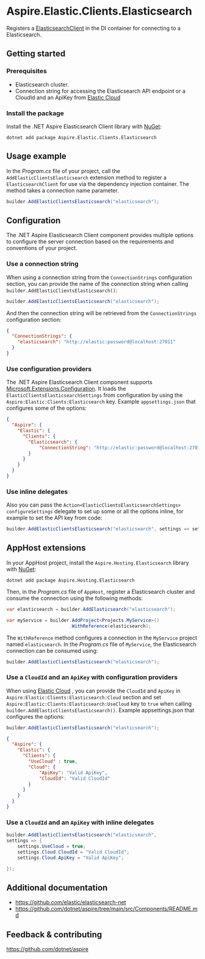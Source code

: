 # Aspire.Elastic.Clients.Elasticsearch

Registers a [ElasticsearchClient](https://github.com/elastic/elasticsearch-net) in the DI container for connecting to a Elasticsearch.

## Getting started

### Prerequisites

- Elasticsearch cluster.
- Connection string for accessing the Elasticsearch API endpoint or a CloudId and an ApiKey from [Elastic Cloud](https://www.elastic.co/cloud)

### Install the package

Install the .NET Aspire Elasticsearch Client library with [NuGet](https://www.nuget.org):

```dotnetcli
dotnet add package Aspire.Elastic.Clients.Elasticsearch
```

## Usage example

In the _Program.cs_ file of your project, call the `AddElasticClientsElasticsearch` extension method to register a `ElasticsearchClient` for use via the dependency injection container. The method takes a connection name parameter.

```csharp
builder.AddElasticClientsElasticsearch("elasticsearch");
```

## Configuration

The .NET Aspire Elasticsearch Client component provides multiple options to configure the server connection based on the requirements and conventions of your project.

### Use a connection string

When using a connection string from the `ConnectionStrings` configuration section, you can provide the name of the connection string when calling `builder.AddElasticClientsElasticsearch()`:

```csharp
builder.AddElasticClientsElasticsearch("elasticsearch");
```

And then the connection string will be retrieved from the `ConnectionStrings` configuration section:

```json
{
  "ConnectionStrings": {
    "elasticsearch": "http://elastic:password@localhost:27011"
  }
}
```

### Use configuration providers

The .NET Aspire Elasticsearch Client component supports [Microsoft.Extensions.Configuration](https://learn.microsoft.com/dotnet/api/microsoft.extensions.configuration). It loads the `ElasticClientsElasticsearchSettings` from configuration by using the `Aspire:Elastic:Clients:Elasticsearch` key. Example `appsettings.json` that configures some of the options:

```json
{
  "Aspire": {
    "Elastic": {
      "Clients": {
        "Elasticsearch": {
            "ConnectionString": "http://elastic:password@localhost:27011"
        }
      }
    }
  }
}
```

### Use inline delegates

Also you can pass the `Action<ElasticClientsElasticsearchSettings> configureSettings` delegate to set up some or all the options inline, for example to set the API key from code:

```csharp
builder.AddElasticClientsElasticsearch("elasticsearch", settings => settings.ConnectionString = "http://elastic:password@localhost:27011");
```

## AppHost extensions

In your AppHost project, install the `Aspire.Hosting.Elasticsearch` library with [NuGet](https://www.nuget.org):

```dotnetcli
dotnet add package Aspire.Hosting.Elasticsearch
```

Then, in the _Program.cs_ file of `AppHost`, register a Elasticsearch cluster and consume the connection using the following methods:

```csharp
var elasticsearch = builder.AddElasticsearch("elasticsearch");

var myService = builder.AddProject<Projects.MyService>()
                       .WithReference(elasticsearch);
```

The `WithReference` method configures a connection in the `MyService` project named `elasticsearch`. In the _Program.cs_ file of `MyService`, the Elasticsearch connection can be consumed using:

```csharp
builder.AddElasticClientsElasticsearch("elasticsearch");
```

### Use a ```CloudId``` and an ```ApiKey``` with configuration providers

When using [Elastic Cloud](https://www.elastic.co/cloud) ,
you can provide the ```CloudId``` and ```ApiKey``` in ```Aspire:Elastic:Clients:Elasticsearch:Cloud``` section
and set ```Aspire:Elastic:Clients:Elasticsearch:UseCloud``` key to ```true```
when calling `builder.AddElasticClientsElasticsearch()`.
Example appsettings.json that configures the options:


```csharp
builder.AddElasticClientsElasticsearch("elasticsearch");
```

```json
{
  "Aspire": {
    "Elastic": {
      "Clients": {
        "UseCloud" : true,
        "Cloud": {
            "ApiKey": "Valid ApiKey",
            "CloudId": "Valid CloudId"
        }
      }
    }
  }
}
```

### Use a ```CloudId``` and an ```ApiKey``` with inline delegates

```csharp
builder.AddElasticClientsElasticsearch("elasticsearch",
settings => {
    settings.UseCloud = true;
    settings.Cloud.CloudId = "Valid CloudId";
    settings.Cloud.ApiKey = "Valid ApiKey";

});
```

## Additional documentation

* https://github.com/elastic/elasticsearch-net
* https://github.com/dotnet/aspire/tree/main/src/Components/README.md

## Feedback & contributing

https://github.com/dotnet/aspire
